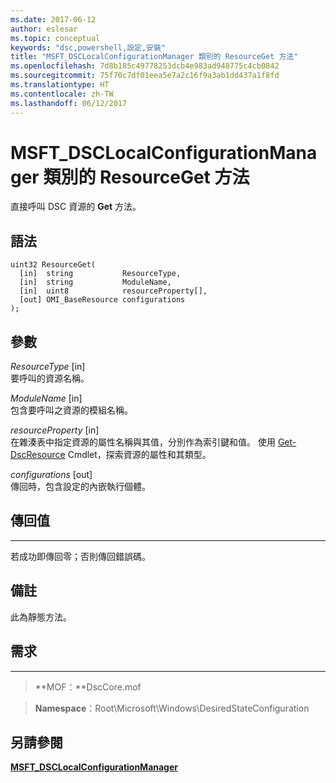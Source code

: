 ```yaml
---
ms.date: 2017-06-12
author: eslesar
ms.topic: conceptual
keywords: "dsc,powershell,設定,安裝"
title: "MSFT_DSCLocalConfigurationManager 類別的 ResourceGet 方法"
ms.openlocfilehash: 7d8b185c49778253dcb4e983ad948775c4cb0842
ms.sourcegitcommit: 75f70c7df01eea5e7a2c16f9a3ab1dd437a1f8fd
ms.translationtype: HT
ms.contentlocale: zh-TW
ms.lasthandoff: 06/12/2017
---
```

# <a name="resourceget-method-of-the-msftdsclocalconfigurationmanager-class"></a>MSFT_DSCLocalConfigurationManager 類別的 ResourceGet 方法

直接呼叫 DSC 資源的 **Get** 方法。

<a name="syntax"></a>語法
------

```mof
uint32 ResourceGet(
  [in]  string           ResourceType,
  [in]  string           ModuleName,
  [in]  uint8            resourceProperty[],
  [out] OMI_BaseResource configurations
);
```

<a name="parameters"></a>參數
----------

*ResourceType* \[in\]  
要呼叫的資源名稱。

*ModuleName* \[in\]  
包含要呼叫之資源的模組名稱。

*resourceProperty* \[in\]  
在雜湊表中指定資源的屬性名稱與其值，分別作為索引鍵和值。 使用 [Get-DscResource](https://technet.microsoft.com/en-us/library/dn521625.aspx) Cmdlet，探索資源的屬性和其類型。

*configurations* \[out\]  
傳回時，包含設定的內嵌執行個體。

## <a name="return-value"></a>傳回值
------------

若成功即傳回零；否則傳回錯誤碼。

## <a name="remarks"></a>備註

此為靜態方法。

## <a name="requirements"></a>需求
------------
>**MOF：**DscCore.mof

>**Namespace**：Root\Microsoft\Windows\DesiredStateConfiguration


## <a name="see-also"></a>另請參閱


[**MSFT_DSCLocalConfigurationManager**](msft-dsclocalconfigurationmanager.md)


 

 



